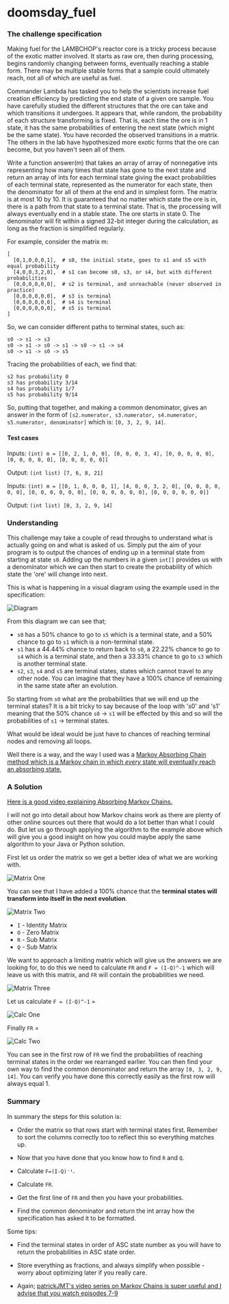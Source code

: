 # doomsday_fuel
### The challenge specification
Making fuel for the LAMBCHOP's reactor core is a tricky process because of the exotic matter involved. It starts as raw ore, then during processing, begins randomly changing between forms, eventually reaching a stable form. There may be multiple stable forms that a sample could ultimately reach, not all of which are useful as fuel.

Commander Lambda has tasked you to help the scientists increase fuel creation efficiency by predicting the end state of a given ore sample. You have carefully studied the different structures that the ore can take and which transitions it undergoes. It appears that, while random, the probability of each structure transforming is fixed. That is, each time the ore is in 1 state, it has the same probabilities of entering the next state (which might be the same state).  You have recorded the observed transitions in a matrix. The others in the lab have hypothesized more exotic forms that the ore can become, but you haven't seen all of them.

Write a function answer(m) that takes an array of array of nonnegative ints representing how many times that state has gone to the next state and return an array of ints for each terminal state giving the exact probabilities of each terminal state, represented as the numerator for each state, then the denominator for all of them at the end and in simplest form. The matrix is at most 10 by 10. It is guaranteed that no matter which state the ore is in, there is a path from that state to a terminal state. That is, the processing will always eventually end in a stable state. The ore starts in state 0. The denominator will fit within a signed 32-bit integer during the calculation, as long as the fraction is simplified regularly.

For example, consider the matrix m:
```
[
  [0,1,0,0,0,1],  # s0, the initial state, goes to s1 and s5 with equal probability
  [4,0,0,3,2,0],  # s1 can become s0, s3, or s4, but with different probabilities
  [0,0,0,0,0,0],  # s2 is terminal, and unreachable (never observed in practice)
  [0,0,0,0,0,0],  # s3 is terminal
  [0,0,0,0,0,0],  # s4 is terminal
  [0,0,0,0,0,0],  # s5 is terminal
]
```
So, we can consider different paths to terminal states, such as:
```
s0 -> s1 -> s3
s0 -> s1 -> s0 -> s1 -> s0 -> s1 -> s4
s0 -> s1 -> s0 -> s5
```
Tracing the probabilities of each, we find that:
```
s2 has probability 0
s3 has probability 3/14
s4 has probability 1/7
s5 has probability 9/14
```
So, putting that together, and making a common denominator, gives an answer in the form of
`[s2.numerator, s3.numerator, s4.numerator, s5.numerator, denominator]` which is:
`[0, 3, 2, 9, 14]`.

#### Test cases

Inputs:
`
(int) m = [[0, 2, 1, 0, 0], [0, 0, 0, 3, 4], [0, 0, 0, 0, 0], [0, 0, 0, 0, 0], [0, 0, 0, 0, 0]]
`

Output:
`
(int list) [7, 6, 8, 21]
`

Inputs:
`
(int) m = [[0, 1, 0, 0, 0, 1], [4, 0, 0, 3, 2, 0], [0, 0, 0, 0, 0, 0], [0, 0, 0, 0, 0, 0], [0, 0, 0, 0, 0, 0], [0, 0, 0, 0, 0, 0]]
`

Output:
`
(int list) [0, 3, 2, 9, 14]
`

### Understanding

This challenge may take a couple of read throughs to understand what is actually going on and what is asked of us. Simply put the aim of your program is to output the chances of ending up in a terminal state from starting at state `s0`. Adding up the numbers in a given `int[]` provides us with a denominator which we can then start to create the probability of which state the 'ore' will change into next.

This is what is happening in a visual diagram using the example used in the specification:

![Diagram](./assets/doomsday_dia.png "")

From this diagram we can see that;

* `s0` has a 50% chance to go to `s5` which is a terminal state, and a 50% chance to go to `s1` which is a non-terminal state.
* `s1` has a 44.44% chance to return back to `s0`, a 22.22% chance to go to `s4` which is a terminal state, and then a 33.33% chance to go to `s3` which is another terminal state.
* `s2`, `s3`, `s4` and `s5` are terminal states, states which cannot travel to any other node. You can imagine that they have a 100% chance of remaining in the same state after an evolution.

So starting from `s0` what are the probabilities that we will end up the terminal states? It is a bit tricky to say because of the loop with 's0' and 's1' meaning that the 50% chance `s0` -> `s1` will be effected by this and so will the probabilities of `s1` -> terminal states.

What would be ideal would be just have to chances of reaching terminal nodes and removing all loops.

Well there is a way, and the way I used was a [Markov Absorbing Chain method which is a Markov chain in which _every_ state will eventually reach an absorbing state.](https://en.wikipedia.org/wiki/Absorbing_Markov_chain)

### A Solution
[Here is a good video explaining Absorbing Markov Chains.](https://www.youtube.com/watch?v=bTeKu7WdbT8)

I will not go into detail about how Markov chains work as there are plenty of other online sources out there that would do a lot better than what I could do. But let us go through applying the algorithm to the example above which will give you a good insight on how you could maybe apply the same algorithm to your Java or Python solution.

First let us order the matrix so we get a better idea of what we are working with.

![Matrix One](./assets/mat1.png "Matrix One")

You can see that I have added a 100% chance that the __terminal states will transform into itself in the next evolution__.

![Matrix Two](./assets/mat2.png "Matrix Two")

* `I` - Identity Matrix
* `O` - Zero Matrix
* `R` - Sub Matrix
* `Q` - Sub Matrix

We want to approach a limiting matrix which will give us the answers we are looking for, to do this we need to calculate `FR` and `F = (I-Q)^-1` which will leave us with this matrix, and `FR` will contain the probabilities we need.

![Matrix Three](./assets/mat3.png "Matrix Three")

Let us calculate `F = (I-Q)^-1` =


![Calc One](./assets/calc1.png "Calc One")

Finally `FR` =

![Calc Two](./assets/calc2.png "Calc Two")

You can see in the first row of `FR` we find the probabilities of reaching terminal states in the order we rearranged earlier. You can then find your own way to find the common denominator and return the array `[0, 3, 2, 9, 14]`. You can verify you have done this correctly easily as the first row will always equal 1.

### Summary

In summary the steps for this solution is:

* Order the matrix so that rows start with terminal states first. Remember to sort the columns correctly too to reflect this so everything matches up.

* Now that you have done that you know how to find `R` and `Q`.

* Calculate `F=(I-Q)⁻¹`.

* Calculate `FR`.

* Get the first line of `FR` and then you have your probabilities.

* Find the common denominator and return the int array how the specification has asked it to be formatted.

Some tips:

* Find the terminal states in order of ASC state number as you will have to return the probabilities in ASC state order.

* Store everything as fractions, and always simplify when possible - worry about optimizing later if you really care.

* Again; [patrickJMT's video series on Markov Chains is super useful and I advise that you watch episodes 7-9](https://www.youtube.com/watch?v=bTeKu7WdbT8)
